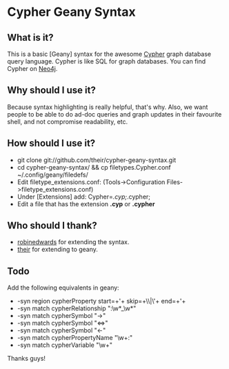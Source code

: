 Cypher Geany Syntax
=================

What is it?
-----------
This is a basic [Geany] syntax for the awesome [Cypher](http://docs.neo4j.org/chunked/stable/cypher-query-lang.html) graph database query language.  Cypher is like SQL for graph databases.  You can find Cypher on [Neo4j](http://www.neo4j.org).

Why should I use it?
--------------------

Because syntax highlighting is really helpful, that's why.  Also, we want people to be able to do ad-doc queries and graph updates in their favourite shell, and not compromise readability, etc.

How should I use it?
--------------------

* git clone git://github.com/their/cypher-geany-syntax.git
* cd cypher-geany-syntax/ && cp filetypes.Cypher.conf ~/.config/geany/filedefs/
* Edit filetype_extensions.conf: (Tools->Configuration Files->filetype_extensions.conf)
* Under [Extensions] add: Cypher=*.cyp;*.cypher;
* Edit a file that has the extension **.cyp** or **.cypher**

Who should I thank?
-------------------

* [robinedwards](https://github.com/robinedwards) for extending the syntax.
* [their](https://github.com/their) for extending to geany.

Todo
----
Add the following equivalents in geany:
* -syn region    cypherProperty      start=+'+ skip=+\\\\\|\\'+ end=+'+
* -syn match     cypherRelationship  ":\w*_\w*"
* -syn match     cypherSymbol        "->"
* -syn match     cypherSymbol        "<=>"
* -syn match     cypherSymbol        "<-"
* -syn match     cypherPropertyName  "\w\+:"
* -syn match     cypherVariable      "\w\+"

Thanks guys!
